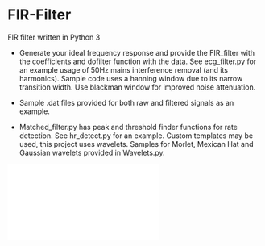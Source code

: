# FIR-Filter
FIR filter written in Python 3

* Generate your ideal frequency response and provide the FIR_filter with the coefficients and dofilter function with the data. See ecg_filter.py for an example usage of 50Hz mains interference removal (and its harmonics). Sample code uses a hanning window due to its narrow transition width. Use blackman window for improved noise attenuation.

* Sample .dat files provided for both raw and filtered signals as an example.

* Matched_filter.py has peak and threshold finder functions for rate detection. See hr_detect.py for an example. Custom templates may be used, this project uses wavelets. Samples for Morlet, Mexican Hat and Gaussian wavelets provided in Wavelets.py.

![See full Report](Report.pdf)

